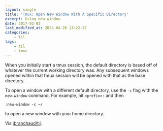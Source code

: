 ```yaml
---
layout: single
title: 'Tmux: Open New Window With A Specific Directory'
excerpt: Using new-window
date: 2017-02-02
last_modified_at: 2023-04-26 13:22:37
categories:
    - til
tags:
    - til
    - tmux
---
```


When you initially start a tmux session, the default directory is based off
of whatever the current working directory was. Any subsequent windows opened
within that tmux session will be opened with that as the base directory.

To open a window with a different default directory, use the `-c` flag with
the `new-window` command. For example, hit `<prefix>:` and then

```tmux
:new-window -c ~/
```

to open a new window with your home directory.

Via [jbranchaud/til](https://github.com/jbranchaud/til).

